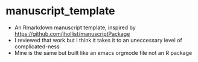 # manuscript_template

- An Rmarkdown manuscript template, inspired by https://github.com/jhollist/manuscriptPackage
- I reviewed that work but I think it takes it to an uneccessary level of complicated-ness
- Mine is the same but built like an emacs orgmode file not an R package
